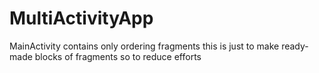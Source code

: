 # MultiActivityApp
MainActivity contains only ordering fragments
this is just to make ready-made blocks of fragments so to reduce efforts
